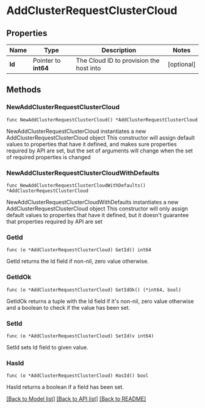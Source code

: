 # AddClusterRequestClusterCloud

## Properties

Name | Type | Description | Notes
------------ | ------------- | ------------- | -------------
**Id** | Pointer to **int64** | The Cloud ID to provision the host into | [optional] 

## Methods

### NewAddClusterRequestClusterCloud

`func NewAddClusterRequestClusterCloud() *AddClusterRequestClusterCloud`

NewAddClusterRequestClusterCloud instantiates a new AddClusterRequestClusterCloud object
This constructor will assign default values to properties that have it defined,
and makes sure properties required by API are set, but the set of arguments
will change when the set of required properties is changed

### NewAddClusterRequestClusterCloudWithDefaults

`func NewAddClusterRequestClusterCloudWithDefaults() *AddClusterRequestClusterCloud`

NewAddClusterRequestClusterCloudWithDefaults instantiates a new AddClusterRequestClusterCloud object
This constructor will only assign default values to properties that have it defined,
but it doesn't guarantee that properties required by API are set

### GetId

`func (o *AddClusterRequestClusterCloud) GetId() int64`

GetId returns the Id field if non-nil, zero value otherwise.

### GetIdOk

`func (o *AddClusterRequestClusterCloud) GetIdOk() (*int64, bool)`

GetIdOk returns a tuple with the Id field if it's non-nil, zero value otherwise
and a boolean to check if the value has been set.

### SetId

`func (o *AddClusterRequestClusterCloud) SetId(v int64)`

SetId sets Id field to given value.

### HasId

`func (o *AddClusterRequestClusterCloud) HasId() bool`

HasId returns a boolean if a field has been set.


[[Back to Model list]](../README.md#documentation-for-models) [[Back to API list]](../README.md#documentation-for-api-endpoints) [[Back to README]](../README.md)


